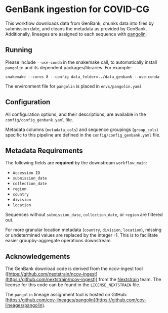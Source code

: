 # GenBank ingestion for COVID-CG

This workflow downloads data from GenBank, chunks data into files by submission date, and cleans the metadata as provided by GenBank. Additionally, lineages are assigned to each sequence with [pangolin](https://github.com/cov-lineages/pangolin).

## Running

Please include `--use-conda` in the snakemake call, to automatically install `pangolin` and its dependent packages/libraries. For example:

```
snakemake --cores 8 --config data_folder=../data_genbank --use-conda
```

The environment file for `pangolin` is placed in `envs/pangolin.yaml`

## Configuration

All configuration options, and their descriptions, are available in the `config/config_genbank.yaml` file.

Metadata columns (`metadata_cols`) and sequence groupings (`group_cols`) specific to this pipeline are defined in the `config/config_genbank.yaml` file.

## Metadata Requirements

The following fields are **required** by the downstream `workflow_main`:

- `Accession ID`
- `submission_date`
- `collection_date`
- `region`
- `country`
- `division`
- `location`

Sequences without `submission_date`, `collection_date`, or `region` are filtered out.

For more granular location metadata (`country`, `division`, `location`), missing or undetermined values are replaced by the integer -1. This is to facilitate easier groupby-aggregate operations downstream.

## Acknowledgements

The GenBank download code is derived from the ncov-ingest tool ([https://github.com/nextstrain/ncov-ingest](https://github.com/nextstrain/ncov-ingest)) from the [Nextstrain](https://nextstrain.org/) team. The license for this code can be found in the `LICENSE_NEXTSTRAIN` file.

The `pangolin` lineage assignment tool is hosted on GitHub: [https://github.com/cov-lineages/pangolin](https://github.com/cov-lineages/pangolin).